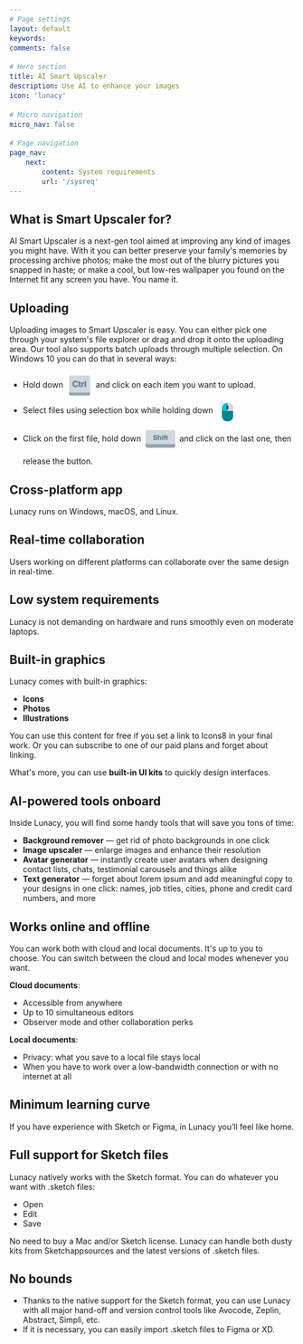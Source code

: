 ```yaml
---
# Page settings
layout: default
keywords:
comments: false

# Hero section
title: AI Smart Upscaler
description: Use AI to enhance your images
icon: 'lunacy'

# Micro navigation
micro_nav: false

# Page navigation
page_nav:
    next:
        content: System requirements
        url: '/sysreq'
---
```



## What is Smart Upscaler for?

AI Smart Upscaler is a next-gen tool aimed at improving any kind of images you might have. With it you can better preserve your family's memories by processing archive photos; make the most out of the blurry pictures you snapped in haste; or make a cool, but low-res wallpaper you found on the Internet fit any screen you have. You name it.

## Uploading
Uploading images to Smart Upscaler is easy. You can either pick one through your system's file explorer or drag and drop it onto the uploading area.
Our tool also supports batch uploads through multiple selection. On Windows 10 you can do that in several ways:
* Hold down <img align="center" height="50" src="/public/ctrlbut.png"> and click on each item you want to upload.
* Select files using selection box while holding down <img align="center" height="40" src="/public/leftclick.png">
* Click on the first file, hold down <img align="center" height="60" src="/public/shiftbut.png"> and click on the last one, then release the button.

## Cross-platform app

Lunacy runs on Windows, macOS, and Linux.

## Real-time collaboration

Users working on different platforms can collaborate over the same design in real-time.

## Low system requirements

Lunacy is not demanding on hardware and runs smoothly even on moderate laptops. 

## Built-in graphics

Lunacy comes with built-in graphics:

* **Icons**
* **Photos**
* **Illustrations**

You can use this content for free if you set a link to Icons8 in your final work. Or you can subscribe to one of our paid plans and forget about linking.

What's more, you can use **built-in UI kits** to quickly design interfaces.

## AI-powered tools onboard

Inside Lunacy, you will find some handy tools that will save you tons of time:

* **Background remover** — get rid of photo backgrounds in one click
* **Image upscaler** — enlarge images and enhance their resolution
* **Avatar generator** — instantly create user avatars when designing contact lists, chats, testimonial carousels and things alike
* **Text generator** — forget about lorem ipsum and add meaningful copy to your designs in one click: names, job titles, cities, phone and credit card numbers, and more

## Works online and offline

You can work both with cloud and local documents. It's up to you to choose. You can switch between the cloud and local modes whenever you want.

**Cloud documents**:

* Accessible from anywhere
* Up to 10 simultaneous editors
* Observer mode and other collaboration perks

<!--
* Comments, observer mode and other collaboration perks
-->


**Local documents**:

* Privacy: what you save to a local file stays local
* When you have to work over a low-bandwidth connection or with no internet at all

## Minimum learning curve

If you have experience with Sketch or Figma, in Lunacy you’ll feel like home.

## Full support for Sketch files

Lunacy natively works with the Sketch format. You can do whatever you want with .sketch files:

* Open
* Edit
* Save

No need to buy a Mac and/or Sketch license. Lunacy can handle both dusty kits from Sketchappsources and the latest versions of .sketch files.

## No bounds

* Thanks to the native support for the Sketch format, you can use Lunacy with all major hand-off and version control tools like Avocode, Zeplin, Abstract, Simpli, etc.
* If it is necessary, you can easily import .sketch files to Figma or XD.
